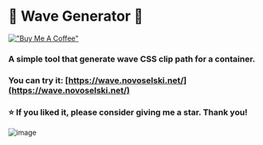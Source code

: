 # 🌊 Wave Generator 🌊
[!["Buy Me A Coffee"](https://www.buymeacoffee.com/assets/img/custom_images/orange_img.png)](https://www.buymeacoffee.com/svetloslav)
### A simple tool that generate wave CSS clip path for a container. <br/>
### You can try it: [https://wave.novoselski.net/](https://wave.novoselski.net/)
### ⭐ If you liked it, please consider giving me a star. Thank you!
![image](https://user-images.githubusercontent.com/33124382/204125592-35287975-5234-4460-827c-ee65abf5602d.png)
